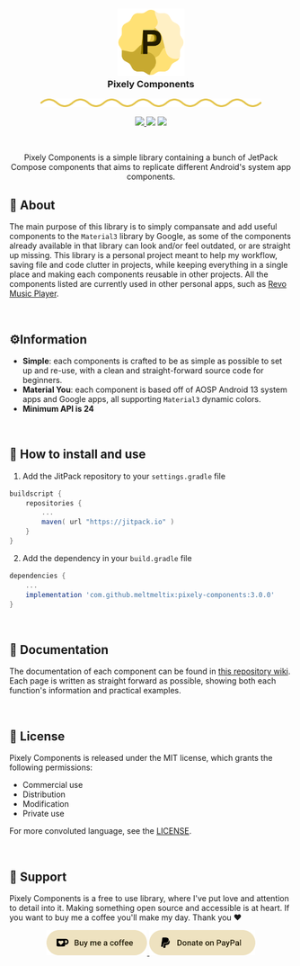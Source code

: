 <h3 align="center">
    <img src="https://raw.githubusercontent.com/alessiocameroni/pixely-components/master/github/Main/Logo.png" width="120" alt="Logo">
	<br/>
    Pixely Components
</h3>

<p align="center">
	<img src="https://raw.githubusercontent.com/alessiocameroni/pixely-components/master/github/Main/Divider.png" height="15"  alt="Divider">
</p>

<p align="center">
	<a href="https://jitpack.io/#meltmeltix/pixely-components">
		<img src="https://img.shields.io/badge/Jitpack-3.0.1-orange?style=for-the-badge">
	</a>
	<a><img src="https://img.shields.io/badge/Jetpack%20Compose-1.6.0 alpha02-blue?style=for-the-badge"></a>
	<a><img src="https://img.shields.io/badge/material3-1.2.0 alpha04-blueviolet?style=for-the-badge"></a>
</p>

<br>

<p align="center">
Pixely Components is a simple library containing a bunch of JetPack Compose components that aims to replicate different Android's system app components.
</p>


## 🤔 About
The main purpose of this library is to simply compansate and add useful components to the `Material3` library by Google, as some of the components already available in that library can look and/or feel outdated, or are straight up missing.
This library is a personal project meant to help my workflow, saving file and code clutter in projects, while keeping everything in a single place and making each components reusable in other projects.
All the components listed are currently used in other personal apps, such as [Revo Music Player](https://github.com/alessiocameroni/RevoMusicPlayer).

<br>

## ⚙️Information
- **Simple**: each components is crafted to be as simple as possible to set up and re-use, with a clean and straight-forward source code for beginners.
- **Material You**: each component is based off of AOSP Android 13 system apps and Google apps, all supporting `Material3` dynamic colors.
- **Minimum API is 24**

<br>

## 🚀 How to install and use
1. Add the JitPack repository to your `settings.gradle` file

```gradle
buildscript {
    repositories {
        ...
        maven( url "https://jitpack.io" )
    }
}
```

2. Add the dependency in your `build.gradle` file

```gradle
dependencies {
    ...
    implementation 'com.github.meltmeltix:pixely-components:3.0.0'
}
```

<br>

## 📖 Documentation
The documentation of each component can be found in [this repository wiki](https://github.com/alessiocameroni/pixely-components/wiki). Each page is written as straight forward as possible, showing both each function's information and practical examples. 

<br>

## 📜 License
Pixely Components is released under the MIT license, which grants the following permissions:
- Commercial use
- Distribution
- Modification
- Private use

For more convoluted language, see the [LICENSE](https://github.com/alessiocameroni/pixely-components/blob/master/LICENSE).

<br>

## 🍵 Support
Pixely Components is a free to use library, where I've put love and attention to detail into it. Making something open source and accessible is at heart.
If you want to buy me a coffee you'll make my day. Thank you ❤️

<p align="center">
	<a href="https://ko-fi.com/meltix">
		<img src="https://raw.githubusercontent.com/alessiocameroni/pixely-components/master/github/Main/kofi.png" height="45"/>
	</a>
	<a href="https://www.paypal.com/donate/?hosted_button_id=HKR9U247TGBQ2">
		<img src="https://raw.githubusercontent.com/alessiocameroni/pixely-components/master/github/Main/paypal.png" height="45"/>
	</a>
</p>
